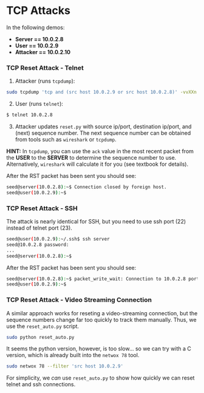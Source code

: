 # TCP Attacks

In the following demos:
- **Server == 10.0.2.8**
- **User == 10.0.2.9**
- **Attacker == 10.0.2.10**


### TCP Reset Attack - Telnet

1. Attacker (runs `tcpdump`):
```bash
sudo tcpdump 'tcp and (src host 10.0.2.9 or src host 10.0.2.8)' -vvXXn --absolute-tcp-sequence-numbers
```

2. User (runs `telnet`):
```bash
$ telnet 10.0.2.8
```

3. Attacker updates `reset.py` with source ip/port, destination ip/port, and (next) sequence number.
The next sequence number can be obtained from tools such as `wireshark` or `tcpdump`.

**HINT:** In `tcpdump`, you can use the `ack` value in the most recent packet from the **USER** to the **SERVER** to determine the sequence number to use. Alternatively, `wireshark` will calculate it for you (see textbook for details).

After the RST packet has been sent you should see:
```bash
seed@server(10.0.2.8):~$ Connection closed by foreign host.
seed@user(10.0.2.9):~$
```

### TCP Reset Attack - SSH

The attack is nearly identical for SSH, but you need to use ssh port (22) instead of telnet port (23).
```bash
seed@user(10.0.2.9):~/.ssh$ ssh server
seed@10.0.2.8 password:
...
seed@server(10.0.2.8):~$
```

After the RST packet has been sent you should see:
```bash
seed@server(10.0.2.8):~$ packet_write_wait: Connection to 10.0.2.8 port 22: Broken pipe
seed@user(10.0.2.9):~$
```

### TCP Reset Attack - Video Streaming Connection

A similar approach works for reseting a video-streaming connection,
but the sequence numbers change far too quickly to track them manually.
Thus, we use the `reset_auto.py` script.

```bash
sudo python reset_auto.py
```
It seems the python version, however, is too slow... so we can try with a C version,
which is already built into the `netwox 78` tool.
```bash
sudo netwox 78 --filter 'src host 10.0.2.9'
```

For simplicity, we _can_ use `reset_auto.py` to show how quickly we can reset telnet and ssh connections.
